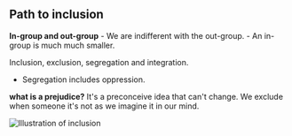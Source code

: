 ## Path to inclusion
**In-group and out-group**
	- We are indifferent with the out-group.
	- An in-group is much much smaller. 
	
Inclusion, exclusion, segregation and integration.
- Segregation includes oppression.

**what is a prejudice?** It's a preconceive idea that can't change.  We exclude when someone it's not as we imagine it in our mind.

![Illustration of inclusion](https://i.imgur.com/IvpNoNw.png)

